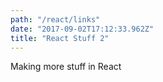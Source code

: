 ```yaml
---
path: "/react/links"
date: "2017-09-02T17:12:33.962Z"
title: "React Stuff 2"
---
```


Making more stuff in React